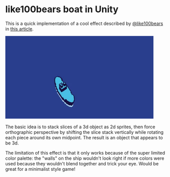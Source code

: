 # like100bears boat in Unity

This is a quick implementation of a cool effect described by [@like100bears](https://twitter.com/like100bears) in [this article](http://www.like100bears.com/writing/2d-3d-in-gamemaker-studio).

![Blue Boat Example](demo.gif)

The basic idea is to stack slices of a 3d object as 2d sprites, then force orthographic perspective by shifting the slice stack vertically while rotating each piece around its own midpoint. The result is an object that appears to be 3d.

The limitation of this effect is that it only works because of the super limited color palette: the "walls" on the ship wouldn't look right if more colors were used because they wouldn't blend together and trick your eye. Would be great for a minimalist style game!


